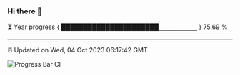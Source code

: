 ### Hi there 👋

⏳ Year progress { ██████████████████████▁▁▁▁▁▁▁▁ } 75.69 %

---

⏰ Updated on Wed, 04 Oct 2023 06:17:42 GMT

![Progress Bar CI](https://github.com/liununu/liununu/workflows/Progress%20Bar%20CI/badge.svg)
